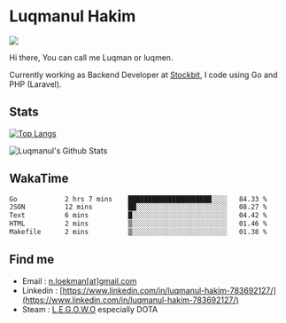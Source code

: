 
# Luqmanul Hakim

![](https://komarev.com/ghpvc/?username=luqman-v1)

Hi there, You can call me Luqman or luqmen.

Currently working as Backend Developer at [Stockbit](https://stockbit.com/), I code using Go and PHP (Laravel).
## Stats

[![Top Langs](https://github-readme-stats.vercel.app/api/top-langs/?username=luqman-v1&layout=compact)](https://github.com/anuraghazra/github-readme-stats)

![Luqmanul's Github Stats](https://github-readme-stats.vercel.app/api?username=luqman-v1&show_icons=true)


## WakaTime 

<!--START_SECTION:waka-->

```txt
Go            2 hrs 7 mins    █████████████████████░░░░   84.33 %
JSON          12 mins         ██░░░░░░░░░░░░░░░░░░░░░░░   08.27 %
Text          6 mins          █░░░░░░░░░░░░░░░░░░░░░░░░   04.42 %
HTML          2 mins          ▒░░░░░░░░░░░░░░░░░░░░░░░░   01.46 %
Makefile      2 mins          ▒░░░░░░░░░░░░░░░░░░░░░░░░   01.38 %
```

<!--END_SECTION:waka-->


## Find me 

- Email : [n.loekman[at]gmail.com](mailto:n.loekman@gmail.com)
- Linkedin : [https://www.linkedin.com/in/luqmanul-hakim-783692127/](https://www.linkedin.com/in/luqmanul-hakim-783692127/)
- Steam : [L.E.G.O.W.O](https://steamcommunity.com/id/fuukmans) especially DOTA


